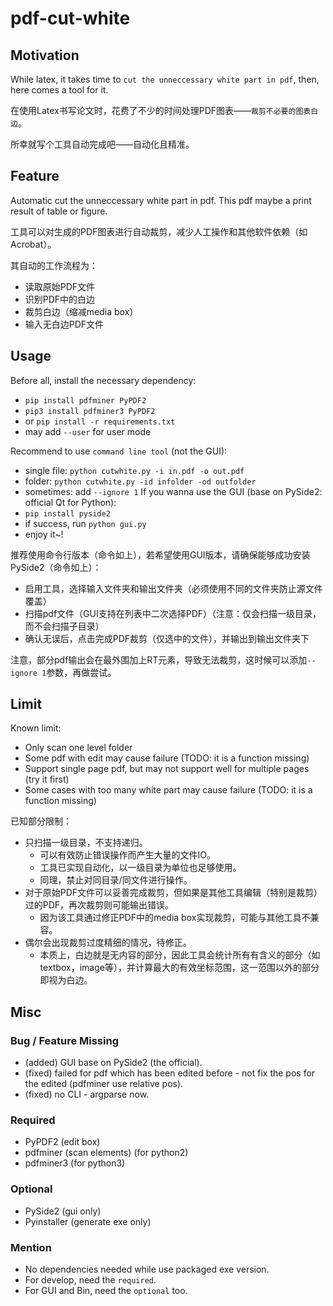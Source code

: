 # pdf-cut-white

## Motivation
While latex, it takes time to `cut the unneccessary white part in pdf`, then, here comes a tool for it.

在使用Latex书写论文时，花费了不少的时间处理PDF图表——`裁剪不必要的图表白边`。

所幸就写个工具自动完成吧——自动化且精准。

## Feature
Automatic cut the unneccessary white part in pdf.
This pdf maybe a print result of table or figure.

工具可以对生成的PDF图表进行自动裁剪，减少人工操作和其他软件依赖（如Acrobat）。  

其自动的工作流程为：
* 读取原始PDF文件
* 识别PDF中的白边
* 裁剪白边（缩减media box）
* 输入无白边PDF文件

## Usage
Before all, install the necessary dependency:
* `pip install pdfminer PyPDF2`
* `pip3 install pdfminer3 PyPDF2`
* or `pip install -r requirements.txt`
* may add `--user` for user mode

Recommend to use `command line tool` (not the GUI):
* single file: `python cutwhite.py -i in.pdf -o out.pdf`
* folder: `python cutwhite.py -id infolder -od outfolder`
* sometimes: add `--ignore 1`
If you wanna use the GUI (base on PySide2: official Qt for Python):
* `pip install pyside2`
* if success, run `python gui.py`
* enjoy it~!

推荐使用命令行版本（命令如上），若希望使用GUI版本，请确保能够成功安装PySide2（命令如上）：
* 启用工具，选择输入文件夹和输出文件夹（必须使用不同的文件夹防止源文件覆盖）
* 扫描pdf文件（GUI支持在列表中二次选择PDF）（注意：仅会扫描一级目录，而不会扫描子目录）
* 确认无误后，点击完成PDF裁剪（仅选中的文件），并输出到输出文件夹下

注意，部分pdf输出会在最外围加上RT元素，导致无法裁剪，这时候可以添加`--ignore 1`参数，再做尝试。

## Limit
Known limit:
* Only scan one level folder
* Some pdf with edit may cause failure (TODO: it is a function missing)
* Support single page pdf, but may not support well for multiple pages (try it first)
* Some cases with too many white part may cause failure (TODO: it is a function missing)

已知部分限制：
* 只扫描一级目录，不支持递归。
    * 可以有效防止错误操作而产生大量的文件IO。
    * 工具已实现自动化，以一级目录为单位也足够使用。
    * 同理，禁止对同目录/同文件进行操作。
* 对于原始PDF文件可以妥善完成裁剪，但如果是其他工具编辑（特别是裁剪）过的PDF，再次裁剪则可能输出错误。
    * 因为该工具通过修正PDF中的media box实现裁剪，可能与其他工具不兼容。
* 偶尔会出现裁剪过度精细的情况，待修正。
    * 本质上，白边就是无内容的部分，因此工具会统计所有有含义的部分（如textbox，image等），并计算最大的有效坐标范围，这一范围以外的部分即视为白边。

## Misc
### Bug / Feature Missing
* (added) GUI base on PySide2 (the official).
* (fixed) failed for pdf which has been edited before - not fix the pos for the edited (pdfminer use relative pos).
* (fixed) no CLI - argparse now.

### Required
* PyPDF2 (edit box)
* pdfminer (scan elements) (for python2)
* pdfminer3 (for python3)

### Optional
* PySide2 (gui only)
* Pyinstaller (generate exe only)

### Mention
* No dependencies needed while use packaged exe version.
* For develop, need the `required`.
* For GUI and Bin, need the `optional` too.
